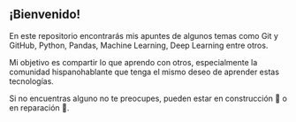 ## ¡Bienvenido!

En este repositorio encontrarás mis apuntes de algunos temas como Git y GitHub, Python, Pandas, Machine Learning, Deep Learning entre otros.

Mi objetivo es compartir lo que aprendo con otros, especialmente la comunidad hispanohablante que tenga el mismo deseo de aprender estas tecnologías.

Si no encuentras alguno no te preocupes, pueden estar en construcción :memo: o en reparación 🚧.
